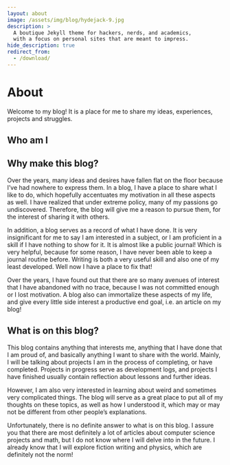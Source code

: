 ```yaml
---
layout: about
image: /assets/img/blog/hydejack-9.jpg
description: >
  A boutique Jekyll theme for hackers, nerds, and academics,
  with a focus on personal sites that are meant to impress.
hide_description: true
redirect_from:
  - /download/
---
```


# About

Welcome to my blog! It is a place for me to share my ideas, experiences, projects and struggles.

## Who am I

<!--author-->

## Why make this blog?

Over the years, many ideas and desires have fallen flat on the floor because I’ve had nowhere to express them. In a blog, I have a place to share what I like to do, which hopefully accentuates my motivation in all these aspects as well. I have realized that under extreme policy, many of my passions go undiscovered. Therefore, the blog will give me a reason to pursue them, for the interest of sharing it with others.

In addition, a blog serves as a record of what I have done. It is very insignificant for me to say I am interested in a subject, or I am proficient in a skill if I have nothing to show for it. It is almost like a public journal! Which is very helpful, because for some reason, I have never been able to keep a journal routine before. Writing is both a very useful skill and also one of my least developed. Well now I have a place to fix that!

Over the years, I have found out that there are so many avenues of interest that I have abandoned with no trace, because I was not committed enough or I lost motivation. A blog also can immortalize these aspects of my life, and give every little side interest a productive end goal, i.e. an article on my blog!

## What is on this blog?

This blog contains anything that interests me, anything that I have done that I am proud of, and basically anything I want to share with the world. Mainly, I will be talking about projects I am in the process of completing, or have completed. Projects in progress serve as development logs, and projects I have finished usually contain reflection about lessons and further ideas.

However, I am also very interested in learning about weird and sometimes very complicated things. The blog will serve as a great place to put all of my thoughts on these topics, as well as how I understood it, which may or may not be different from other people’s explanations.

Unfortunately, there is no definite answer to what is on this blog. I assure you that there are most definitely a lot of articles about computer science projects and math, but I do not know where I will delve into in the future. I already know that I will explore fiction writing and physics, which are definitely not the norm!

